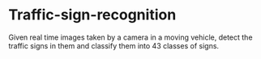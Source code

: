 # Traffic-sign-recognition
Given real time images taken by a camera in a moving vehicle, detect the traffic signs in them and classify them into 43 classes of signs. 
